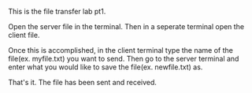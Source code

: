 This is the file transfer lab pt1.

Open the server file in the terminal.
Then in a seperate terminal open the client file.

Once this is accomplished, in the client terminal type the name of the file(ex. myfile.txt) you want to send.
Then go to the server terminal and enter what you would like to save the file(ex. newfile.txt) as.

That's it. The file has been sent and received.
